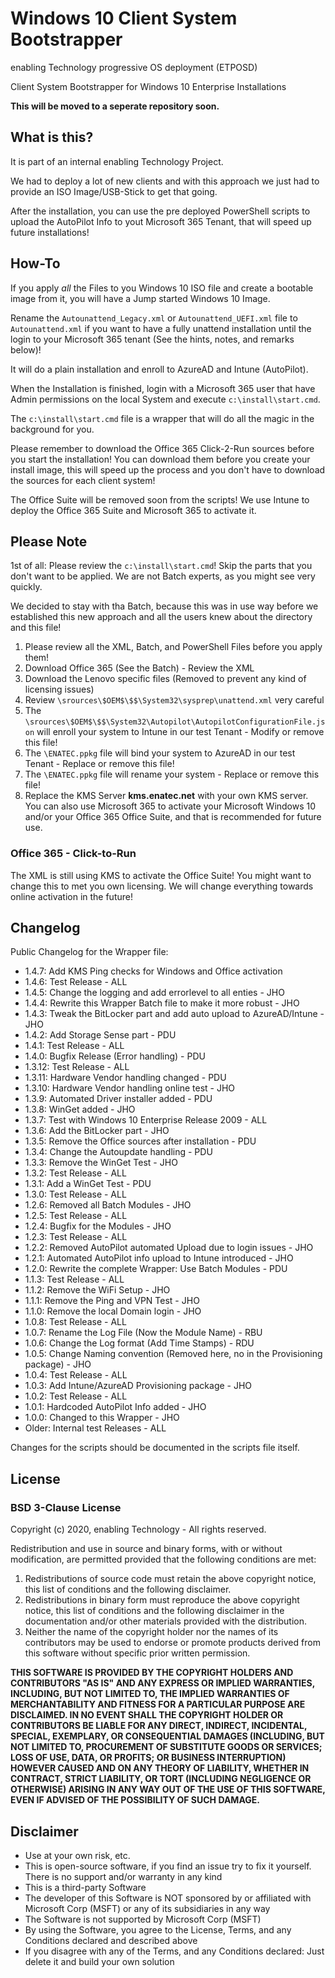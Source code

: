 # Windows 10 Client System Bootstrapper

enabling Technology progressive OS deployment (ETPOSD)

Client System Bootstrapper for Windows 10 Enterprise Installations

**This will be moved to a seperate repository soon.**

## What is this?

It is part of an internal enabling Technology Project.

We had to deploy a lot of new clients and with this approach we just had to provide an ISO Image/USB-Stick to get that going.

After the installation, you can use the pre deployed PowerShell scripts to upload the AutoPilot Info to yout Microsoft 365 Tenant, that will speed up future installations!

## How-To

If you apply _all_ the Files to you Windows 10 ISO file and create a bootable image from it, you will have a Jump started Windows 10 Image.

Rename the `Autounattend_Legacy.xml` or `Autounattend_UEFI.xml` file to `Autounattend.xml` if you want to have a fully unattend installation until the login to your Microsoft 365 tenant (See the hints, notes, and remarks below)!

It will do a plain installation and enroll to AzureAD and Intune (AutoPilot).

When the Installation is finished, login with a Microsoft 365 user that have Admin permissions on the local System and execute `c:\install\start.cmd`.

The `c:\install\start.cmd` file is a wrapper that will do all the magic in the background for you.

Please remember to download the Office 365 Click-2-Run sources before you start the installation! You can download them before you create your install image, this will speed up the process and you don't have to download the sources for each client system!

The Office Suite will be removed soon from the scripts! We use Intune to deploy the Office 365 Suite and Microsoft 365 to activate it.

## Please Note

1st of all: Please review the `c:\install\start.cmd`! Skip the parts that you don't want to be applied. We are not Batch experts, as you might see very quickly.

We decided to stay with tha Batch, because this was in use way before we established this new approach and all the users knew about the directory and this file!

1. Please review all the XML, Batch, and PowerShell Files before you apply them!
2. Download Office 365 (See the Batch) - Review the XML
3. Download the Lenovo specific files (Removed to prevent any kind of licensing issues)
4. Review `\srources\$OEM$\$$\System32\sysprep\unattend.xml` very careful
5. The `\srources\$OEM$\$$\System32\Autopilot\AutopilotConfigurationFile.json` will enroll your system to Intune in our test Tenant - Modify or remove this file!
6. The `\ENATEC.ppkg` file will bind your system to AzureAD in our test Tenant - Replace or remove this file!
7. The `\ENATEC.ppkg` file will rename your system - Replace or remove this file!
8. Replace the KMS Server **kms.enatec.net** with your own KMS server. You can also use Microsoft 365 to activate your Microsoft Windows 10 and/or your Office 365 Office Suite, and that is recommended for future use.

### Office 365 - Click-to-Run

The XML is still using KMS to activate the Office Suite! You might want to change this to met you own licensing. We will change everything towards online activation in the future!

## Changelog

Public Changelog for the Wrapper file:

- 1.4.7:  Add KMS Ping checks for Windows and Office activation
- 1.4.6:  Test Release - ALL
- 1.4.5:  Change the logging and add errorlevel to all enties - JHO
- 1.4.4:  Rewrite this Wrapper Batch file to make it more robust - JHO
- 1.4.3:  Tweak the BitLocker part and add auto upload to AzureAD/Intune - JHO
- 1.4.2:  Add Storage Sense part - PDU
- 1.4.1:  Test Release - ALL
- 1.4.0:  Bugfix Release (Error handling) - PDU
- 1.3.12: Test Release - ALL
- 1.3.11: Hardware Vendor handling changed - PDU
- 1.3.10: Hardware Vendor handling online test - JHO
- 1.3.9:  Automated Driver installer added - PDU
- 1.3.8:  WinGet added - JHO
- 1.3.7:  Test with Windows 10 Enterprise Release 2009 - ALL
- 1.3.6:  Add the BitLocker part - JHO
- 1.3.5:  Remove the Office sources after installation - PDU
- 1.3.4:  Change the Autoupdate handling - PDU
- 1.3.3:  Remove the WinGet Test - JHO
- 1.3.2:  Test Release - ALL
- 1.3.1:  Add a WinGet Test - PDU
- 1.3.0:  Test Release - ALL
- 1.2.6:  Removed all Batch Modules - JHO
- 1.2.5:  Test Release - ALL
- 1.2.4:  Bugfix for the Modules - JHO
- 1.2.3:  Test Release - ALL
- 1.2.2:  Removed AutoPilot automated Upload due to login issues - JHO
- 1.2.1:  Automated AutoPilot info upload to Intune introduced - JHO
- 1.2.0:  Rewrite the complete Wrapper: Use Batch Modules - PDU
- 1.1.3:  Test Release - ALL
- 1.1.2:  Remove the WiFi Setup - JHO
- 1.1.1:  Remove the Ping and VPN Test - JHO
- 1.1.0:  Remove the local Domain login - JHO
- 1.0.8:  Test Release - ALL
- 1.0.7:  Rename the Log File (Now the Module Name) - RBU
- 1.0.6:  Change the Log format (Add Time Stamps) - RDU
- 1.0.5:  Change Naming convention (Removed here, no in the Provisioning package) - JHO
- 1.0.4:  Test Release - ALL
- 1.0.3:  Add Intune/AzureAD Provisioning package - JHO
- 1.0.2:  Test Release - ALL
- 1.0.1:  Hardcoded AutoPilot Info added - JHO
- 1.0.0:  Changed to this Wrapper - JHO
- Older:  Internal test Releases - ALL

Changes for the scripts should be documented in the scripts file itself.

## License

### BSD 3-Clause License

Copyright (c) 2020, enabling Technology - All rights reserved.

Redistribution and use in source and binary forms, with or without modification, are permitted provided that the following conditions are met:

1. Redistributions of source code must retain the above copyright notice, this list of conditions and the following disclaimer.
2. Redistributions in binary form must reproduce the above copyright notice, this list of conditions and the following disclaimer in the documentation and/or other materials provided with the distribution.
3. Neither the name of the copyright holder nor the names of its contributors may be used to endorse or promote products derived from this software without specific prior written permission.

**THIS SOFTWARE IS PROVIDED BY THE COPYRIGHT HOLDERS AND CONTRIBUTORS "AS IS" AND ANY EXPRESS OR IMPLIED WARRANTIES, INCLUDING, BUT NOT LIMITED TO, THE IMPLIED WARRANTIES OF MERCHANTABILITY AND FITNESS FOR A PARTICULAR PURPOSE ARE DISCLAIMED. IN NO EVENT SHALL THE COPYRIGHT HOLDER OR CONTRIBUTORS BE LIABLE FOR ANY DIRECT, INDIRECT, INCIDENTAL, SPECIAL, EXEMPLARY, OR CONSEQUENTIAL DAMAGES (INCLUDING, BUT NOT LIMITED TO, PROCUREMENT OF SUBSTITUTE GOODS OR SERVICES; LOSS OF USE, DATA, OR PROFITS; OR BUSINESS INTERRUPTION) HOWEVER CAUSED AND ON ANY THEORY OF LIABILITY, WHETHER IN CONTRACT, STRICT LIABILITY, OR TORT (INCLUDING NEGLIGENCE OR OTHERWISE) ARISING IN ANY WAY OUT OF THE USE OF THIS SOFTWARE, EVEN IF ADVISED OF THE POSSIBILITY OF SUCH DAMAGE.**

## Disclaimer

* Use at your own risk, etc.
* This is open-source software, if you find an issue try to fix it yourself. There is no support and/or warranty in any kind
* This is a third-party Software
* The developer of this Software is NOT sponsored by or affiliated with Microsoft Corp (MSFT) or any of its subsidiaries in any way
* The Software is not supported by Microsoft Corp (MSFT)
* By using the Software, you agree to the License, Terms, and any Conditions declared and described above
* If you disagree with any of the Terms, and any Conditions declared: Just delete it and build your own solution